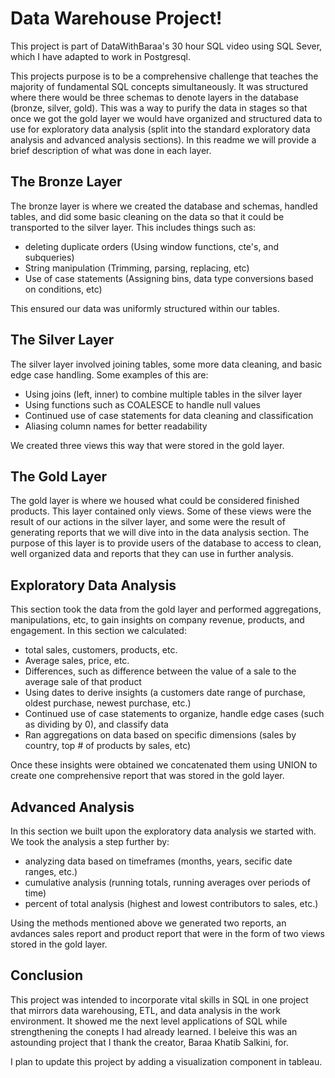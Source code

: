 # Data Warehouse Project! 
This project is part of DataWithBaraa's 30 hour SQL video using SQL Sever, which I have adapted to work in Postgresql.  

This projects purpose is to be a comprehensive challenge that teaches the majority of fundamental SQL concepts simultaneously. It was structured where there would be three schemas to denote layers in the database (bronze, silver, gold). This was a way to purify the data in stages so that once we got the gold layer we would have organized and structured data to use for exploratory data analysis (split into the standard exploratory data analysis and advanced analysis sections). In this readme we will provide a brief description of what was done in each layer. 

## The Bronze Layer 
The bronze layer is where we created the database and schemas, handled tables, and did some basic cleaning on the data so that it could be transported to the silver layer. This includes things such as: 
- deleting duplicate orders (Using window functions, cte's, and subqueries)
- String manipulation (Trimming, parsing, replacing, etc)
-  Use of case statements (Assigning bins, data type conversions based on conditions, etc)

This ensured our data was uniformly structured within our tables.  

## The Silver Layer 

The silver layer involved joining tables, some more data cleaning, and basic edge case handling. Some examples of this are: 
- Using joins (left, inner) to combine multiple tables in the silver layer 
- Using functions such as COALESCE to handle null values
- Continued use of case statements for data cleaning and classification
- Aliasing column names for better readability

We created three views this way that were stored in the gold layer. 

## The Gold Layer
The gold layer is where we housed what could be considered finished products. This layer contained only views. Some of these views were the result of our actions in the silver layer, and some were the result of generating reports that we will dive into in the data analysis section. The purpose of this layer is to provide users of the database to access to clean, well organized data and reports that they can use in further analysis. 

## Exploratory Data Analysis
This section took the data from the gold layer and performed aggregations, manipulations, etc, to gain insights on company revenue, products, and engagement. In this section we calculated: 
- total sales, customers, products, etc.
- Average sales, price, etc.
- Differences, such as difference between the value of a sale to the average sale of that product
- Using dates to derive insights (a customers date range of purchase, oldest purchase, newest purchase, etc.)
- Continued use of case statements to organize, handle edge cases (such as dividing by 0), and classify data
- Ran aggregations on data based on specific dimensions (sales by country, top # of products by sales, etc)

Once these insights were obtained we concatenated them using UNION to create one comprehensive report that was stored in the gold layer. 

## Advanced Analysis 
In this section we built upon the exploratory data analysis we started with. We took the analysis a step further by: 
- analyzing data based on timeframes (months, years, secific date ranges, etc.)
- cumulative analysis (running totals, running averages over periods of time)
- percent of total analysis (highest and lowest contributors to sales, etc.)

Using the methods mentioned above we generated two reports, an avdances sales report and product report that were in the form of two views stored in the gold layer. 

## Conclusion 
This project was intended to incorporate vital skills in SQL in one project that mirrors data warehousing, ETL, and data analysis in the work environment. It showed me the next level applications of SQL while strengthening the conepts I had already learned. I beleive this was an astounding project that I thank the creator, Baraa Khatib Salkini, for. 

I plan to update this project by adding a visualization component in tableau. 
